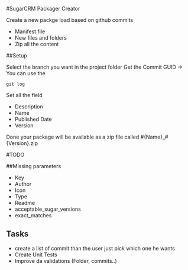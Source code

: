 #SugarCRM Packager Creator

Create a new packge load based on github commits

* Manifest file
* New files and folders
* Zip all the content


##Setup

Select the branch you want in the project folder
Get the Commit GUID -> You can use the 
```shell
git log 
```

Set all the field

* Description
* Name
* Published Date
* Version

Done your package will be available as a zip file called #{Name}_#{Version}.zip

#TODO

##Missing parameters 

* Key
* Author
* Icon
* Type
* Readme
* acceptable_sugar_versions
* exact_matches

## Tasks
* create a list of commit than the user just pick which one he wants
* Create Unit Tests
* Improve da validations (Folder, commits..)